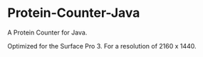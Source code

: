# Protein-Counter-Java
A Protein Counter for Java.

Optimized for the Surface Pro 3.
For a resolution of 2160 x 1440.
